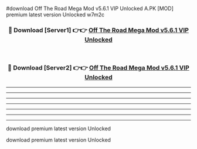#download Off The Road Mega Mod v5.6.1 VIP Unlocked A.PK [MOD] premium latest version Unlocked w7m2c 



<div align="center">
<h3>🔴 Download [Server1] 👉👉 <a href="https://download1apk.web.app/">Off The Road Mega Mod v5.6.1 VIP Unlocked</a></h3><br>

<h3>🔴 Download [Server2] 👉👉 <a href="https://download1apk.web.app/">Off The Road Mega Mod v5.6.1 VIP Unlocked</a></h3>
</div>





----------------------------------------------------------

----------------------------------------------------------

----------------------------------------------------------

----------------------------------------------------------

----------------------------------------------------------

----------------------------------------------------------

----------------------------------------------------------

download premium latest version Unlocked

download premium latest version Unlocked
